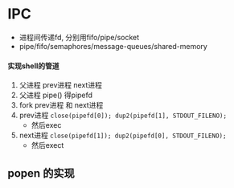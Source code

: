 # IPC
+ 进程间传递fd, 分别用fifo/pipe/socket
+ pipe/fifo/semaphores/message-queues/shared-memory

#### 实现shell的管道
1. 父进程 prev进程 next进程
2. 父进程 pipe() 得pipefd
3. fork prev进程 和 next进程
3. prev进程 `close(pipefd[0]); dup2(pipefd[1], STDOUT_FILENO);`
    + 然后exec
4. next进程 `close(pipefd[1]); dup2(pipefd[0], STDOUT_FILENO);`
    + 然后exect

## popen 的实现

## 




